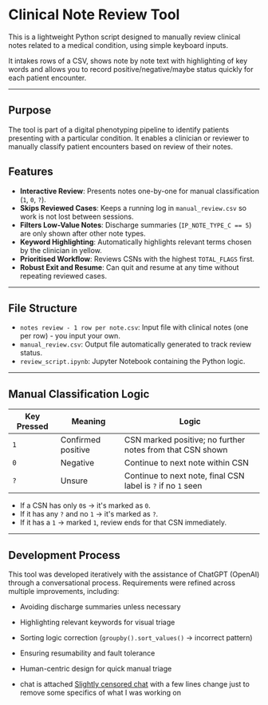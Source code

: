 # Clinical Note Review Tool

This is a lightweight Python script designed to manually review clinical notes related to a medical condition, using simple keyboard inputs.

It intakes rows of a CSV, shows note by note text with highlighting of key words and allows you to record positive/negative/maybe status quickly for each patient encounter.

---

##  Purpose

The tool is part of a digital phenotyping pipeline to identify patients presenting with a particular condition. It enables a clinician or reviewer to manually classify patient encounters based on review of their notes.

## Features

- **Interactive Review**: Presents notes one-by-one for manual classification (`1`, `0`, `?`).
- **Skips Reviewed Cases**: Keeps a running log in `manual_review.csv` so work is not lost between sessions.
- **Filters Low-Value Notes**: Discharge summaries (`IP_NOTE_TYPE_C == 5`) are only shown after other note types.
- **Keyword Highlighting**: Automatically highlights relevant terms chosen by the clinician in yellow.
- **Prioritised Workflow**: Reviews CSNs with the highest `TOTAL_FLAGS` first.
- **Robust Exit and Resume**: Can quit and resume at any time without repeating reviewed cases.

---

## File Structure

- `notes review - 1 row per note.csv`: Input file with clinical notes (one per row) - you input your own.
- `manual_review.csv`: Output file automatically generated to track review status.
- `review_script.ipynb`: Jupyter Notebook containing the Python logic.

---

## Manual Classification Logic

| Key Pressed | Meaning                        | Logic                                                             |
|-------------|--------------------------------|-------------------------------------------------------------------|
| `1`         | Confirmed positive             | CSN marked positive; no further notes from that CSN shown        |
| `0`         | Negative                       | Continue to next note within CSN                                 |
| `?`         | Unsure                         | Continue to next note, final CSN label is `?` if no `1` seen     |

- If a CSN has only `0`s → it's marked as `0`.
- If it has any `?` and no `1` → it's marked as `?`.
- If it has a `1` → marked `1`, review ends for that CSN immediately.

---

## Development Process

This tool was developed iteratively with the assistance of ChatGPT (OpenAI) through a conversational process. Requirements were refined across multiple improvements, including:

- Avoiding discharge summaries unless necessary
- Highlighting relevant keywords for visual triage
- Sorting logic correction (`groupby().sort_values()` → incorrect pattern)
- Ensuring resumability and fault tolerance
- Human-centric design for quick manual triage

- chat is attached [Slightly censored chat](CensoredChat.md) with a few lines change just to remove some specifics of what I was working on

